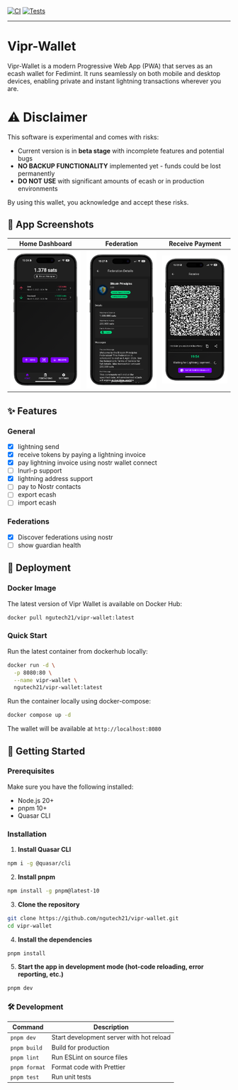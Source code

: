 [![CI](https://github.com/ngutech21/vipr-wallet/actions/workflows/ci.yaml/badge.svg)](https://github.com/ngutech21/vipr-wallet/actions/workflows/ci.yaml)
[![Tests](https://github.com/ngutech21/vipr-wallet/actions/workflows/test.yaml/badge.svg)](https://github.com/ngutech21/vipr-wallet/actions/workflows/test.yaml)

---

# Vipr-Wallet

Vipr-Wallet is a modern Progressive Web App (PWA) that serves as an ecash wallet for Fedimint. It runs seamlessly on both mobile and desktop devices, enabling private and instant lightning transactions wherever you are.

# ⚠️ Disclaimer

This software is experimental and comes with risks:

- Current version is in **beta stage** with incomplete features and potential bugs
- **NO BACKUP FUNCTIONALITY** implemented yet - funds could be lost permanently
- **DO NOT USE** with significant amounts of ecash or in production environments

By using this wallet, you acknowledge and accept these risks.

## 📱 App Screenshots

|               Home Dashboard                |                      Federation                      |               Receive Payment                |
| :-----------------------------------------: | :--------------------------------------------------: | :------------------------------------------: |
| ![Dashboard](./screenshots/Home-iphone.png) | ![Send](./screenshots/Federation-Details-iphone.png) | ![Receive](./screenshots/receive-iphone.png) |

## ✨ Features

### General

- [x] lightning send
- [x] receive tokens by paying a lightning invoice
- [x] pay lightning invoice using nostr wallet connect
- [ ] lnurl-p support
- [x] lightning address support
- [ ] pay to Nostr contacts
- [ ] export ecash
- [ ] import ecash

### Federations

- [x] Discover federations using nostr
- [ ] show guardian health

## 🐳 Deployment

### Docker Image

The latest version of Vipr Wallet is available on Docker Hub:

```bash
docker pull ngutech21/vipr-wallet:latest
```

### Quick Start

Run the latest container from dockerhub locally:

```bash
docker run -d \
  -p 8080:80 \
  --name vipr-wallet \
  ngutech21/vipr-wallet:latest
```

Run the container locally using docker-compose:

```bash
docker compose up -d
```

The wallet will be available at `http://localhost:8080`

## 🚀 Getting Started

### Prerequisites

Make sure you have the following installed:

- Node.js 20+
- pnpm 10+
- Quasar CLI

### Installation

1. **Install Quasar CLI**

```bash
npm i -g @quasar/cli
```

2. **Install pnpm**

```bash
npm install -g pnpm@latest-10
```

3. **Clone the repository**

```bash
git clone https://github.com/ngutech21/vipr-wallet.git
cd vipr-wallet
```

4. **Install the dependencies**

```bash
pnpm install
```

5.  **Start the app in development mode (hot-code reloading, error reporting, etc.)**

```bash
pnpm dev
```

### 🛠️ Development

| Command       | Description                              |
| ------------- | ---------------------------------------- |
| `pnpm dev`    | Start development server with hot reload |
| `pnpm build`  | Build for production                     |
| `pnpm lint`   | Run ESLint on source files               |
| `pnpm format` | Format code with Prettier                |
| `pnpm test`   | Run unit tests                           |
